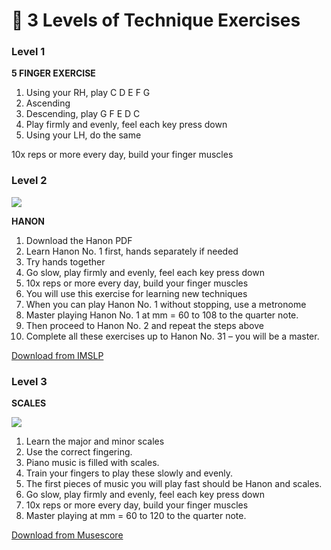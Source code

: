 # 💪 3 Levels of Technique Exercises

### Level 1

**5 FINGER EXERCISE**

1. Using your RH, play C D E F G   
2. Ascending  
3. Descending, play G F E D C  
4. Play firmly and evenly, feel each key press down  
5. Using your LH, do the same  
  
10x reps or more every day, build your finger muscles

### Level 2

![](https://easypianohacks.com/wp-content/uploads/2020/06/e0d2e50e5be8c8f1ac609053fa2ceb59.png)

**HANON**

1. Download the Hanon PDF  
2. Learn Hanon No. 1 first, hands separately if needed  
3. Try hands together  
4. Go slow, play firmly and evenly, feel each key press down  
5. 10x reps or more every day, build your finger muscles  
6. You will use this exercise for learning new techniques  
7. When you can play Hanon No. 1 without stopping, use a metronome  
8. Master playing Hanon No. 1 at mm = 60 to 108 to the quarter note.  
9. Then proceed to Hanon No. 2 and repeat the steps above  
10. Complete all these exercises up to Hanon No. 31 – you will be a master.

[Download from IMSLP](http://conquest.imslp.info/files/imglnks/usimg/1/1b/IMSLP91547-PMLP03129-Hanon_Final.pdf)

### Level 3

**SCALES**

![](https://easypianohacks.com/wp-content/uploads/2020/06/72f84e0cf1d573e05dd6051474f623d1.png)

1. Learn the major and minor scales  
2. Use the correct fingering.  
3. Piano music is filled with scales.   
4. Train your fingers to play these slowly and evenly.   
5. The first pieces of music you will play fast should be Hanon and scales.  
6. Go slow, play firmly and evenly, feel each key press down  
7. 10x reps or more every day, build your finger muscles  
8. Master playing at mm = 60 to 120 to the quarter note.

[Download from Musescore](https://musescore.com/user/27121880/scores/4860133)

